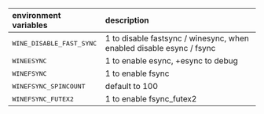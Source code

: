 | environment variables | description |
| :-------------------- | :---------- |
| <tt>WINE_DISABLE_FAST_SYNC<tt> | 1 to disable fastsync / winesync, when enabled disable esync / fsync |
| <tt>WINEESYNC<tt>              | 1 to enable esync, +esync to debug
| <tt>WINEFSYNC<tt>              | 1 to enable fsync
| <tt>WINEFSYNC_SPINCOUNT<tt>    | default to 100
| <tt>WINEFSYNC_FUTEX2<tt>       | 1 to enable fsync_futex2
